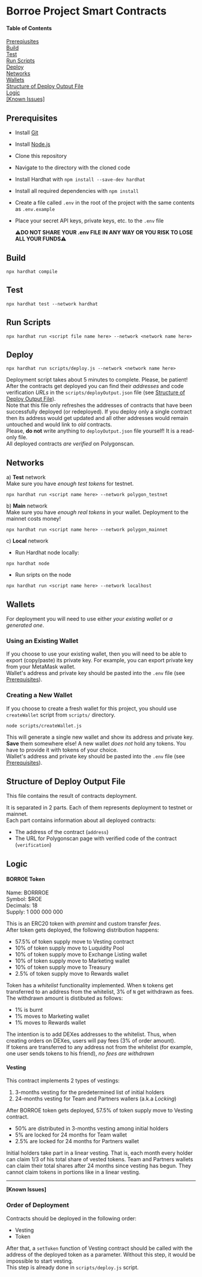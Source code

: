 # Borroe Project Smart Contracts

#### Table of Contents

[Prereqiusites](#preqs)  
[Build](#build)  
[Test](#tests)  
[Run Scripts](#run)  
[Deploy](#deploy)  
[Networks](#networks)  
[Wallets](#wallets)  
[Structure of Deploy Output File](#output)  
[Logic](#logic)  
[[Known Issues]](#issues)

<a name="preqs">

## Prerequisites

- Install [Git](https://git-scm.com/)
- Install [Node.js](https://nodejs.org/en/download/)
- Clone this repository
- Navigate to the directory with the cloned code
- Install Hardhat with `npm install --save-dev hardhat`
- Install all required dependencies with `npm install`
- Create a file called `.env` in the root of the project with the same contents as `.env.example`
- Place your secret API keys, private keys, etc. to the `.env` file

  :warning:**DO NOT SHARE YOUR .env FILE IN ANY WAY OR YOU RISK TO LOSE ALL YOUR FUNDS**:warning:

<a name="build"/>

## Build

```
npx hardhat compile
```

<a name="tests"/>

## Test

```
npx hardhat test --network hardhat
```

<a name="run"/>

## Run Scripts

```
npx hardhat run <script file name here> --network <network name here>
```

<a name="deploy"/>

## Deploy

```
npx hardhat run scripts/deploy.js --network <network name here>
```

Deployment script takes about 5 minutes to complete. Please, be patient!  
After the contracts get deployed you can find their _addresses_ and code verification _URLs_ in the `scripts/deployOutput.json` file (see [Structure of Deploy Output File](#output)).  
Note that this file only refreshes the addresses of contracts that have been successfully deployed (or redeployed). If you deploy only a single contract then its address would get updated and all other addresses would remain untouched and would link to _old_ contracts.  
Please, **do not** write anything to `deployOutput.json` file yourself! It is a read-only file.  
All deployed contracts _are verified_ on Polygonscan.

<a name="networks"/>

## Networks

а) **Test** network  
Make sure you have _enough test tokens_ for testnet.

```
npx hardhat run <script name here> --network polygon_testnet
```

b) **Main** network  
Make sure you have _enough real tokens_ in your wallet. Deployment to the mainnet costs money!

```
npx hardhat run <script name here> --network polygon_mainnet
```

c) **Local** network

- Run Hardhat node locally:

```
npx hardhat node
```

- Run sripts on the node

```
npx hardhat run <script name here> --network localhost
```

<a name="wallets"/>

## Wallets

For deployment you will need to use either _your existing wallet_ or _a generated one_.

### Using an Existing Wallet

If you choose to use your existing wallet, then you will need to be able to export (copy/paste) its private key. For example, you can export private key from your MetaMask wallet.  
Wallet's address and private key should be pasted into the `.env` file (see [Prerequisites](#preqs)).

### Creating a New Wallet

If you choose to create a fresh wallet for this project, you should use `createWallet` script from `scripts/` directory.

```
node scripts/createWallet.js
```

This will generate a single new wallet and show its address and private key. **Save** them somewhere else!
A new wallet _does not_ hold any tokens. You have to provide it with tokens of your choice.  
Wallet's address and private key should be pasted into the `.env` file (see [Prerequisites](#preqs)).

<a name="output"/>

## Structure of Deploy Output File

This file contains the result of contracts deployment.

It is separated in 2 parts. Each of them represents deployment to testnet or mainnet.  
Each part contains information about all deployed contracts:

- The address of the contract (`address`)
- The URL for Polygonscan page with verified code of the contract (`verification`)

<a name="logic"/>

## Logic

#### BORROE Token

Name: BORRROE  
Symbol: $ROE  
Decimals: 18    
Supply: 1 000 000 000  

This is an ERC20 token with *premint* and custom transfer *fees*.  
After token gets deployed, the following distribution happens:  
- 57.5% of token supply move to Vesting contract
- 10% of token supply move to Luquidity Pool 
- 10% of token supply move to Exchange Listing wallet
- 10% of token supply move to Marketing wallet
- 10% of token supply move to Treasury
- 2.5% of token supply move to Rewards wallet

Token has a *whitelist* functionality implemented. When `N` tokens get transferred to an address from the whitelist, 3% of `N` get withdrawn as fees.
The withdrawn amount is distibuted as follows:
- 1% is burnt
- 1% moves to Marketing wallet
- 1% moves to Rewards wallet

The intention is to add DEXes addresses to the whitelist. Thus, when creating orders on DEXes, users will pay fees (3% of order amount).  
If tokens are transferred to any address not from the whitelist (for example, one user sends tokens to his friend), *no fees are withdrawn*

#### Vesting

This contract implements 2 types of vestings:
1. 3-months vesting for the predetermined list of initial holders
2. 24-months vesting for Team and Partners wallers (a.k.a *Locking*)

After BORROE token gets deployed, 57.5% of token supply move to Vesting contract. 
- 50% are distributed in 3-months vesting among initial holders
- 5% are locked for 24 months for Team wallet
- 2.5% are locked for 24 months for Partners wallet

Initial holders take part in a linear vesting. That is, each month every holder can claim 1/3 of his total share of vested tokens.
Team and Partners wallets can claim their total shares after 24 months since vesting has begun. They cannot claim tokens in portions like in a linear vesting.

---

<a name="issues"/>

**[Known Issues]**

### Order of Deployment  
Contracts should be deployed in the following order:  
- Vesting  
- Token  

After that, a `setToken` function of Vesting contract should be called with the address of the deployed token as a parameter. Without this step, it would be impossible to start vesting.  
This step is already done in `scripts/deploy.js` script.  

